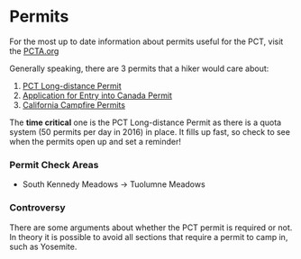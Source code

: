 # Permits
For the most up to date information about permits useful for the PCT, visit the [PCTA.org](https://www.pcta.org/discover-the-trail/permits/long-distance-permit-request/)

Generally speaking, there are 3 permits that a hiker would care about:

1. [PCT Long-distance Permit](https://www.pcta.org/discover-the-trail/permits/long-distance-permit-request/)
2. [Application for Entry into Canada Permit](http://www.pcta.org/wp-content/uploads/2012/09/PCT-Canada-Entry-Form-10-26-15.pdf?965530)
3. [California Campfire Permits](http://www.preventwildfireca.org/Campfire-Permit/)

The **time critical** one is the PCT Long-distance Permit as there is a quota system (50 permits per day in 2016) in place. It fills up fast, so check to see when the permits open up and set a reminder! 

### Permit Check Areas
- South Kennedy Meadows -> Tuolumne Meadows

### Controversy
There are some arguments about whether the PCT permit is required or not. In theory it is possible to avoid all sections that require a permit to camp in, such as Yosemite.

